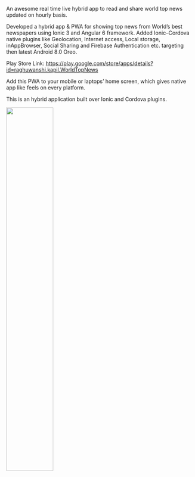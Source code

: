 An awesome real time live hybrid app to read and share world top news updated on hourly basis. 

Developed a hybrid app & PWA for showing top news from World’s best newspapers using Ionic 3 and Angular 6 framework. Added Ionic–Cordova native plugins like Geolocation, Internet access, Local storage, inAppBrowser, Social Sharing and Firebase Authentication etc. targeting then latest Android 8.0 Oreo. 

Play Store Link: https://play.google.com/store/apps/details?id=raghuwanshi.kapil.WorldTopNews 

Add this PWA to your mobile or laptops’ home screen, which gives native app like feels on every platform. 

This is an hybrid application built over Ionic and Cordova plugins.

<img src="https://img.youtube.com/vi/v=NvgvNarb8VQ/maxresdefault.jpg" width="50%">

